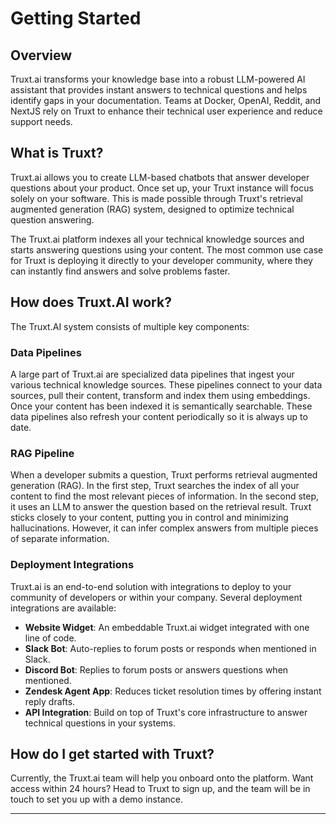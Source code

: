 # Getting Started

## Overview
Truxt.ai transforms your knowledge base into a robust LLM-powered AI assistant that provides instant answers to technical questions and helps identify gaps in your documentation. Teams at Docker, OpenAI, Reddit, and NextJS rely on Truxt to enhance their technical user experience and reduce support needs.

## What is Truxt?
Truxt.ai allows you to create LLM-based chatbots that answer developer questions about your product. Once set up, your Truxt instance will focus solely on your software. This is made possible through Truxt's retrieval augmented generation (RAG) system, designed to optimize technical question answering.

The Truxt.ai platform indexes all your technical knowledge sources and starts answering questions using your content. The most common use case for Truxt is deploying it directly to your developer community, where they can instantly find answers and solve problems faster.

## How does Truxt.AI work?
The Truxt.AI system consists of multiple key components:

### Data Pipelines
A large part of Truxt.ai are specialized data pipelines that ingest your various technical knowledge sources. These pipelines connect to your data sources, pull their content, transform and index them using embeddings. Once your content has been indexed it is semantically searchable. These data pipelines also refresh your content periodically so it is always up to date.

### RAG Pipeline
When a developer submits a question, Truxt performs retrieval augmented generation (RAG). In the first step, Truxt searches the index of all your content to find the most relevant pieces of information. In the second step, it uses an LLM to answer the question based on the retrieval result. Truxt sticks closely to your content, putting you in control and minimizing hallucinations. However, it can infer complex answers from multiple pieces of separate information.

### Deployment Integrations
Truxt.ai is an end-to-end solution with integrations to deploy to your community of developers or within your company. Several deployment integrations are available:

- **Website Widget**: An embeddable Truxt.ai widget integrated with one line of code.
- **Slack Bot**: Auto-replies to forum posts or responds when mentioned in Slack.
- **Discord Bot**: Replies to forum posts or answers questions when mentioned.
- **Zendesk Agent App**: Reduces ticket resolution times by offering instant reply drafts.
- **API Integration**: Build on top of Truxt's core infrastructure to answer technical questions in your systems.

## How do I get started with Truxt?
Currently, the Truxt.ai team will help you onboard onto the platform. Want access within 24 hours? Head to Truxt to sign up, and the team will be in touch to set you up with a demo instance.

---